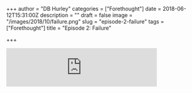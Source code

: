 +++
author = "DB Hurley"
categories = ["Forethought"]
date = 2018-06-12T15:31:00Z
description = ""
draft = false
image = "/images/2018/10/failure.png"
slug = "episode-2-failure"
tags = ["Forethought"]
title = "Episode 2: Failure"

+++


<iframe src="https://anchor.fm/forethought/embed/episodes/Episode-2-Failure-e1kr7v" height="102px" width="400px" frameborder="0" scrolling="no"></iframe>



